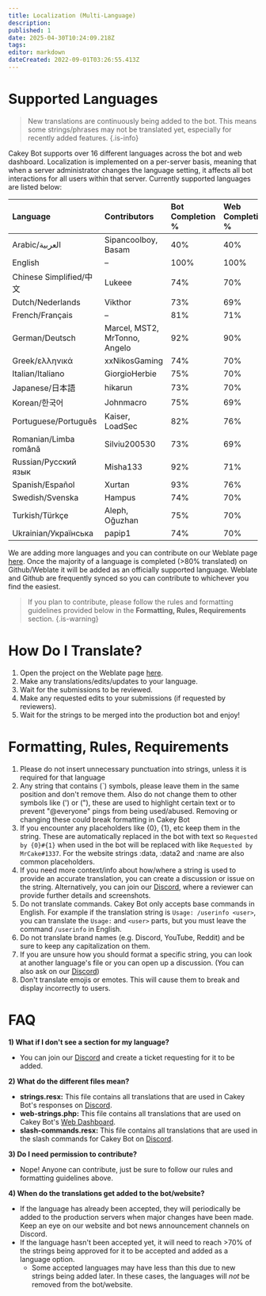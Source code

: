 ```yaml
---
title: Localization (Multi-Language)
description: 
published: 1
date: 2025-04-30T10:24:09.218Z
tags: 
editor: markdown
dateCreated: 2022-09-01T03:26:55.413Z
---
```


# Supported Languages

> New translations are continuously being added to the bot. This means some strings/phrases may not be translated yet, especially for recently added features.
{.is-info}

Cakey Bot supports over 16 different languages across the bot  and web dashboard. Localization is implemented on a per-server basis, meaning that when a server administrator changes the language setting, it affects all bot interactions for all users within that server. Currently supported languages are listed below:

| Language            | Contributors                          | Bot Completion % | Web Completion % |
| :------------------| :------------------------------------- | :--------------- | :---------------- |
| Arabic/العربية      | Sipancoolboy, Basam                     | 40%              | 40%               |
| English            | –                                     | 100%             | 100%              |
| Chinese Simplified/中文 | Lukeee                            | 74%              | 70%               |
| Dutch/Nederlands   | Vikthor                               | 73%              | 69%               |
| French/Français    | –                                     | 81%              | 71%               |
| German/Deutsch     | Marcel, MST2, MrTonno, Angelo         | 92%              | 90%               |
| Greek/ελληνικά      | xxNikosGaming                        | 74%              | 70%               |
| Italian/Italiano   | GiorgioHerbie                         | 75%              | 70%               |
| Japanese/日本語       | hikarun                             | 73%              | 70%               |
| Korean/한국어        | Johnmacro                            | 75%              | 69%               |
| Portuguese/Português | Kaiser, LoadSec                     | 82%              | 76%               |
| Romanian/Limba română | Silviu200530                       | 73%              | 69%               |
| Russian/Русский язык | Misha133                            | 92%              | 71%               |
| Spanish/Español    | Xurtan                                | 93%              | 76%               |
| Swedish/Svenska    | Hampus                                | 74%              | 70%               |
| Turkish/Türkçe     | Aleph, Oğuzhan                        | 75%              | 70%               |
| Ukrainian/Українська | papip1                              | 74%              | 70%               |

We are adding more languages and you can contribute on our Weblate page [here](https://translate.cakey.bot/). Once the majority of a language is completed (>80% translated) on Github/Weblate it will be added as an officially supported language. Weblate and Github are frequently synced so you can contribute to whichever you find the easiest.

> If you plan to contribute, please follow the rules and formatting guidelines provided below in the **Formatting, Rules, Requirements** section.
{.is-warning}

# How Do I Translate?

1. Open the project on the Weblate page [here](https://translate.cakey.bot/).
2. Make any translations/edits/updates to your language.
3. Wait for the submissions to be reviewed.
4. Make any requested edits to your submissions (if requested by reviewers).
5. Wait for the strings to be merged into the production bot and enjoy!

# Formatting, Rules, Requirements

1. Please do not insert unnecessary punctuation into strings, unless it is
   required for that language
2. Any string that contains (`) symbols, please leave them in the same position
   and don't remove them. Also do not change them to other symbols like (') or ("),
   these are used to highlight certain text or to prevent "@everyone" pings from
   being used/abused. Removing or changing these could break formatting in Cakey
   Bot
3. If you encounter any placeholders like {0}, {1}, etc keep them in the
   string. These are automatically replaced in the bot with text so
   `Requested by {0}#{1}` when used in the bot will be replaced with like
   `Requested by MrCake#1337`. For the website strings :data, :data2 and :name are 
   also common placeholders.
4. If you need more context/info about how/where a string is used to provide an
   accurate translation, you can create a discussion or issue on the string. 
   Alternatively, you can join our [Discord](https://cakey.bot/discord), where a reviewer can
   provide further details and screenshots.
5. Do not translate commands. Cakey Bot only accepts base commands in English.
   For example if the translation string is `Usage: /userinfo <user>`, you can
   translate the `Usage:` and `<user>` parts, but you must leave the command
   `/userinfo` in English.
6. Do not translate brand names (e.g. Discord, YouTube, Reddit) and be sure to keep any
   capitalization on them.
7. If you are unsure how you should format a specific string, you can look at
   another language's file or you can open up a discussion. (You can also ask on
   our [Discord](https://cakey.bot/discord))
8. Don't translate emojis or emotes. This will cause them to break and display incorrectly to users.

# FAQ

**1) What if I don't see a section for my language?**

- You can join our [Discord](https://cakey.bot/discord) and create a ticket requesting for it to be added.

**2) What do the different files mean?**

- **strings.resx:** This file contains all translations that are used in Cakey Bot's responses on [Discord](https://discord.gg/Y3VdQAD).
- **web-strings.php:** This file contains all translations that are used on Cakey Bot's [Web Dashboard](https://cakey.bot/dashboard/public).
- **slash-commands.resx:** This file contains all translations that are used in the slash commands for Cakey Bot on [Discord](https://discord.gg/Y3VdQAD).

**3) Do I need permission to contribute?**

- Nope! Anyone can contribute, just be sure to follow our rules and formatting guidelines above.

**4) When do the translations get added to the bot/website?**

- If the language has already been accepted, they will periodically be added to the production servers when major changes have been made. Keep an eye on our website and bot news announcement channels on Discord.
- If the language hasn't been accepted yet, it will need to reach >70% of the strings being approved for it to be accepted and added as a language option.
  - Some accepted languages may have less than this due to new strings being added later. In these cases, the languages will _not_ be removed from the bot/website.